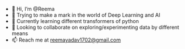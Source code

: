- 👋 Hi, I’m @Reema
- 👀 Trying to make a mark in the world of Deep Learning and AI
- 🌱 Currently learning different transformers of python 
- 💞️ Looking to collaborate on exploring/experimenting data by different means
- 📫 Reach me at reemayadav1702@gmail.com

<!---
ReemaY/ReemaY is a ✨ special ✨ repository because its `README.md` (this file) appears on your GitHub profile.
You can click the Preview link to take a look at your changes.
--->
